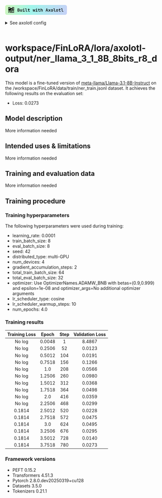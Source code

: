 
<!-- This model card has been generated automatically according to the information the Trainer had access to. You
should probably proofread and complete it, then remove this comment. -->

[<img src="https://raw.githubusercontent.com/axolotl-ai-cloud/axolotl/main/image/axolotl-badge-web.png" alt="Built with Axolotl" width="200" height="32"/>](https://github.com/axolotl-ai-cloud/axolotl)
<details><summary>See axolotl config</summary>

axolotl version: `0.9.0`
```yaml
base_model: meta-llama/Llama-3.1-8B-Instruct
model_type: LlamaForCausalLM
tokenizer_type: AutoTokenizer
gradient_accumulation_steps: 2
micro_batch_size: 8
num_epochs: 4
optimizer: adamw_bnb_8bit
lr_scheduler: cosine
learning_rate: 0.0001
load_in_8bit: true
load_in_4bit: false
adapter: lora
lora_model_dir: null
lora_r: 8
lora_alpha: 16
lora_dropout: 0.05
lora_target_modules:
- q_proj
- v_proj
- k_proj
datasets:
- path: /workspace/FinLoRA/data/train/ner_train.jsonl
  type:
    system_prompt: ''
    field_system: system
    field_instruction: context
    field_output: target
    format: '[INST] {instruction} [/INST]'
    no_input_format: '[INST] {instruction} [/INST]'
dataset_prepared_path: null
val_set_size: 0.02
output_dir: /workspace/FinLoRA/lora/axolotl-output/ner_llama_3_1_8b_8bits_r8_dora
peft_use_dora: true
sequence_len: 4096
sample_packing: false
pad_to_sequence_len: false
wandb_project: finlora_models
wandb_entity: null
wandb_watch: gradients
wandb_name: ner_llama_3_1_8b_8bits_r8_dora
wandb_log_model: 'false'
bf16: auto
tf32: false
gradient_checkpointing: true
resume_from_checkpoint: null
logging_steps: 500
flash_attention: false
deepspeed: deepspeed_configs/zero1.json
warmup_steps: 10
evals_per_epoch: 4
saves_per_epoch: 1
weight_decay: 0.0
special_tokens:
  pad_token: <|end_of_text|>
chat_template: llama3

```

</details><br>

# workspace/FinLoRA/lora/axolotl-output/ner_llama_3_1_8B_8bits_r8_dora

This model is a fine-tuned version of [meta-llama/Llama-3.1-8B-Instruct](https://huggingface.co/meta-llama/Llama-3.1-8B-Instruct) on the /workspace/FinLoRA/data/train/ner_train.jsonl dataset.
It achieves the following results on the evaluation set:
- Loss: 0.0273

## Model description

More information needed

## Intended uses & limitations

More information needed

## Training and evaluation data

More information needed

## Training procedure

### Training hyperparameters

The following hyperparameters were used during training:
- learning_rate: 0.0001
- train_batch_size: 8
- eval_batch_size: 8
- seed: 42
- distributed_type: multi-GPU
- num_devices: 4
- gradient_accumulation_steps: 2
- total_train_batch_size: 64
- total_eval_batch_size: 32
- optimizer: Use OptimizerNames.ADAMW_BNB with betas=(0.9,0.999) and epsilon=1e-08 and optimizer_args=No additional optimizer arguments
- lr_scheduler_type: cosine
- lr_scheduler_warmup_steps: 10
- num_epochs: 4.0

### Training results

| Training Loss | Epoch  | Step | Validation Loss |
|:-------------:|:------:|:----:|:---------------:|
| No log        | 0.0048 | 1    | 8.4867          |
| No log        | 0.2506 | 52   | 0.0123          |
| No log        | 0.5012 | 104  | 0.0191          |
| No log        | 0.7518 | 156  | 0.1266          |
| No log        | 1.0    | 208  | 0.0566          |
| No log        | 1.2506 | 260  | 0.0980          |
| No log        | 1.5012 | 312  | 0.0368          |
| No log        | 1.7518 | 364  | 0.0498          |
| No log        | 2.0    | 416  | 0.0359          |
| No log        | 2.2506 | 468  | 0.0299          |
| 0.1814        | 2.5012 | 520  | 0.0228          |
| 0.1814        | 2.7518 | 572  | 0.0475          |
| 0.1814        | 3.0    | 624  | 0.0495          |
| 0.1814        | 3.2506 | 676  | 0.0295          |
| 0.1814        | 3.5012 | 728  | 0.0140          |
| 0.1814        | 3.7518 | 780  | 0.0273          |


### Framework versions

- PEFT 0.15.2
- Transformers 4.51.3
- Pytorch 2.8.0.dev20250319+cu128
- Datasets 3.5.0
- Tokenizers 0.21.1